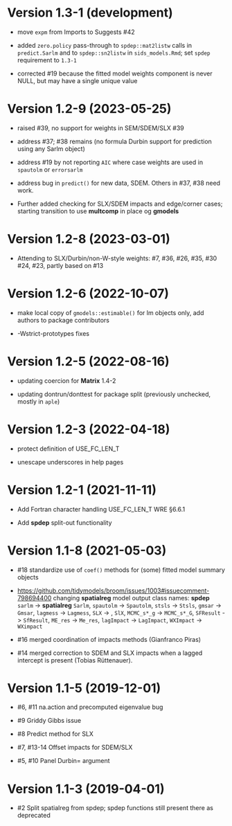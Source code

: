# Version 1.3-1 (development)

* move `expm` from Imports to Suggests #42

* added `zero.policy` pass-through to `spdep::mat2listw` calls in `predict.Sarlm` and to `spdep::sn2listw` in `sids_models.Rmd`; set `spdep` requirement to `1.3-1`

* corrected #19 because the fitted model weights component is never NULL, but may have a single unique value

# Version 1.2-9 (2023-05-25)

* raised #39, no support for weights in SEM/SDEM/SLX #39

* address #37; #38 remains (no formula Durbin support for prediction using any Sarlm object)

* address #19 by not reporting `AIC` where case weights are used in `spautolm` or `errorsarlm`

* address bug in `predict()` for new data, SDEM. Others in #37, #38 need work.

* Further added checking for SLX/SDEM impacts and edge/corner cases; starting transition to use **multcomp** in place og **gmodels**

# Version 1.2-8 (2023-03-01)

* Attending to SLX/Durbin/non-W-style weights: #7, #36, #26, #35, #30 #24, #23, partly based on #13

# Version 1.2-6 (2022-10-07)

* make local copy of `gmodels::estimable()` for lm objects only, add authors to package contributors

* -Wstrict-prototypes fixes

# Version 1.2-5 (2022-08-16)

* updating coercion for **Matrix** 1.4-2

* updating dontrun/donttest for package split (previously unchecked, mostly in `aple`)

# Version 1.2-3 (2022-04-18)

* protect definition of USE_FC_LEN_T

* unescape underscores in help pages

# Version 1.2-1 (2021-11-11)

* Add Fortran character handling USE_FC_LEN_T WRE §6.6.1

* Add **spdep** split-out functionality

# Version 1.1-8 (2021-05-03)

* #18 standardize use of `coef()` methods for (some) fitted model summary objects

* https://github.com/tidymodels/broom/issues/1003#issuecomment-798694400 changing **spatialreg** model output class names: **spdep** `sarlm` -> **spatialreg** `Sarlm`, `spautolm` -> `Spautolm`, `stsls` -> `Stsls`, `gmsar` -> `Gmsar`, `lagmess` -> `Lagmess`, `SLX` -> , `SlX`, `MCMC_s*_g` -> `MCMC_s*_G`, `SFResult` -> `SfResult`, `ME_res` -> `Me_res`, `lagImpact` -> `LagImpact`, `WXImpact` -> `WXimpact`

* #16 merged coordination of impacts methods (Gianfranco Piras)

* #14 merged correction to SDEM and SLX impacts when a lagged intercept is present (Tobias Rüttenauer).

# Version 1.1-5 (2019-12-01)

* #6, #11 na.action and precomputed eigenvalue bug

* #9 Griddy Gibbs issue

* #8 Predict method for SLX

* #7, #13-14 Offset impacts for SDEM/SLX

* #5, #10 Panel Durbin= argument


# Version 1.1-3 (2019-04-01)

* #2 Split spatialreg from spdep; spdep functions still present there as deprecated

